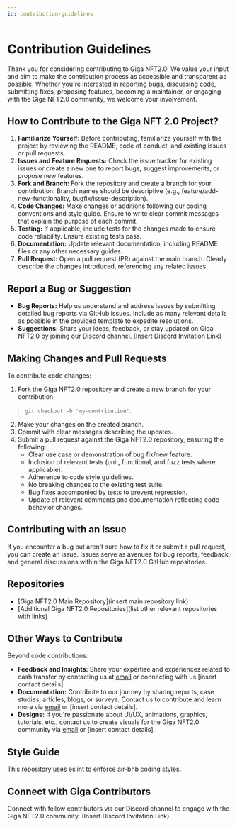 ```yaml
---
id: contribution-guidelines
---
```


# Contribution Guidelines

Thank you for considering contributing to Giga NFT2.0! We value your input and aim to make the contribution process as accessible and transparent as possible. Whether you're interested in reporting bugs, discussing code, submitting fixes, proposing features, becoming a maintainer, or engaging with the Giga NFT2.0 community, we welcome your involvement.

## How to Contribute to the Giga NFT 2.0 Project?

1. **Familiarize Yourself:** Before contributing, familiarize yourself with the project by reviewing the README, code of conduct, and existing issues or pull requests.
2. **Issues and Feature Requests:** Check the issue tracker for existing issues or create a new one to report bugs, suggest improvements, or propose new features.
3. **Fork and Branch:** Fork the repository and create a branch for your contribution. Branch names should be descriptive (e.g., feature/add-new-functionality, bugfix/issue-description).
4. **Code Changes:** Make changes or additions following our coding conventions and style guide. Ensure to write clear commit messages that explain the purpose of each commit.
5. **Testing:** If applicable, include tests for the changes made to ensure code reliability. Ensure existing tests pass.
6. **Documentation:** Update relevant documentation, including README files or any other necessary guides.
7. **Pull Request:** Open a pull request (PR) against the main branch. Clearly describe the changes introduced, referencing any related issues.

## Report a Bug or Suggestion

- **Bug Reports:** Help us understand and address issues by submitting detailed bug reports via GitHub issues. Include as many relevant details as possible in the provided template to expedite resolutions.
- **Suggestions:** Share your ideas, feedback, or stay updated on Giga NFT2.0 by joining our Discord channel. [Insert Discord Invitation Link]

## Making Changes and Pull Requests

To contribute code changes:

1. Fork the Giga NFT2.0 repository and create a new branch for your contribution 
>`git checkout -b 'my-contribution'`.
2. Make your changes on the created branch.
3. Commit with clear messages describing the updates.
4. Submit a pull request against the Giga NFT2.0 repository, ensuring the following:
   - Clear use case or demonstration of bug fix/new feature.
   - Inclusion of relevant tests (unit, functional, and fuzz tests where applicable).
   - Adherence to code style guidelines.
   - No breaking changes to the existing test suite.
   - Bug fixes accompanied by tests to prevent regression.
   - Update of relevant comments and documentation reflecting code behavior changes.

## Contributing with an Issue

If you encounter a bug but aren't sure how to fix it or submit a pull request, you can create an issue. Issues serve as avenues for bug reports, feedback, and general discussions within the Giga NFT2.0 GitHub repositories.

## Repositories

- [Giga NFT2.0 Main Repository](insert main repository link)
- [Additional Giga NFT2.0 Repositories](list other relevant repositories with links)

## Other Ways to Contribute

Beyond code contributions:

- **Feedback and Insights:** Share your expertise and experiences related to cash transfer by contacting us at [email](mailto:email) or connecting with us [insert contact details].
- **Documentation:** Contribute to our journey by sharing reports, case studies, articles, blogs, or surveys. Contact us to contribute and learn more via [email](mailto:email) or [insert contact details].
- **Designs:** If you're passionate about UI/UX, animations, graphics, tutorials, etc., contact us to create visuals for the Giga NFT2.0 community via [email](mailto:email) or [insert contact details].

## Style Guide

This repository uses eslint to enforce air-bnb coding styles.

## Connect with Giga Contributors
Connect with fellow contributors via our Discord channel to engage with the Giga NFT2.0 community. (Insert Discord Invitation Link)
